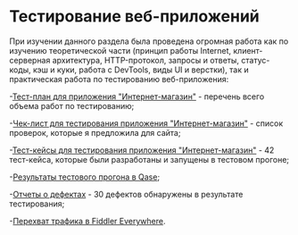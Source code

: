 # Тестирование веб-приложений

При изучении данного раздела была проведена огромная работа как по изучению теоретической части (принцип работы Internet, клиент-серверная архитектура, HTTP-протокол, запросы и ответы, статус-коды, кэш и куки, работа с DevTools, виды UI и верстки), так и практическая работа по тестированию веб-приложения:

-[Тест-план для приложения "Интернет-магазин"](https://docs.google.com/spreadsheets/d/19fQejrAFnkBhEWBGEH_Z1m-21Uko4gQLdmAEJdNyoFc/edit#gid=0) - перечень всего объема работ по тестированию;

-[Чек-лист для тестирования приложения "Интернет-магазин"](https://docs.google.com/spreadsheets/d/18qz2rKZyhEpV7AwkLGYukzE0aDy8REYhTDZYbAbVxMQ/edit#gid=0) - список проверок, которые я предложила для сайта;

-[Тест-кейсы для тестирования приложения "Интернет-магазин"](https://github.com/margaritakolomytceva/web/files/15244608/-.-.pdf) - 42 тест-кейса, которые были разработаны и запущены в тестовом прогоне;

-[Результаты тестового прогона в Qase](https://github.com/margaritakolomytceva/web/files/15348823/G7-Express%2Brun%2B2024_05_14.pdf);

-[Отчеты о дефектах](https://github.com/margaritakolomytceva/web/files/15365832/default.xlsx) - 30 дефектов обнаружены в результате тестирования;

-[Перехват трафика в Fiddler Everywhere](https://drive.google.com/drive/folders/1hJF3j5jjRPh8zOWApdSRodIzDx5cSWff).
